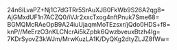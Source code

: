 24n6iLvaPZ+Nj1C7dGTRr5SrAuXJB0FkWb9S26A2qg8=
AjGMxdUF1n7ACZQ0/iVJr2xxcTxog4nftPnuk7Sme68=
BGMQMcRAeOpB9A24iuUjaqmMoTEzsxr/jQdo0HDS+f8=
knP//MeErzO3nKLCNcrAi5kZpbk6QwzbveuxBtzh4Ig=
7KDrSyovZ3kWJm/MrwKuzLA1K/DyQKg2dtyZLJZ8fWw=
